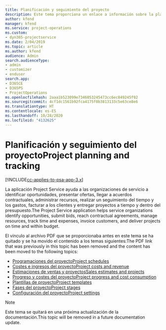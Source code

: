 ```yaml
---
title: Planificación y seguimiento del proyecto
description: Este tema proporciona un enlace a información sobre la planificación y el seguimiento en Project Service Automation.
author: kfend
manager: kfend
ms.service: project-operations
ms.custom:
- dyn365-projectservice
ms.date: 2/04/2019
ms.topic: article
ms.author: kfend
audience: Admin
search.audienceType:
- admin
- customizer
- enduser
search.app:
- D365CE
- D365PS
- ProjectOperations
ms.openlocfilehash: 2aaa1b523099e7346053245473cc6ec849245f92
ms.sourcegitcommit: 4cf1dc1561b92fca4175f0b3813133c5e63ce8e6
ms.translationtype: HT
ms.contentlocale: es-ES
ms.lasthandoff: 10/28/2020
ms.locfileid: "4132625"
---
```

# <a name="project-planning-and-tracking"></a><span data-ttu-id="37dad-103">Planificación y seguimiento del proyecto</span><span class="sxs-lookup"><span data-stu-id="37dad-103">Project planning and tracking</span></span>

[!INCLUDE[cc-applies-to-psa-app-3.x](../../includes/cc-applies-to-psa-app-3x.md)]

<span data-ttu-id="37dad-104">La aplicación Project Service ayuda a las organizaciones de servicio a identificar oportunidades, presentar ofertas, llegar a acuerdos contractuales, administrar recursos, realizar un seguimiento del tiempo y los gastos, facturar a los clientes y entregar proyectos a tiempo y dentro del presupuesto.</span><span class="sxs-lookup"><span data-stu-id="37dad-104">The Project Service application helps service organizations identify opportunities, submit bids, reach contractual agreements, manage resources, track time and expenses, invoice customers, and deliver projects on time and within budget.</span></span> 

<span data-ttu-id="37dad-105">El vínculo al archivo PDF que se proporcionaba antes en este tema se ha quitado y se ha movido el contenido a los temas siguientes:</span><span class="sxs-lookup"><span data-stu-id="37dad-105">The PDF link that was previously in this topic has been removed and the content has been moved to the following topics:</span></span>

- [<span data-ttu-id="37dad-106">Programaciones del proyecto</span><span class="sxs-lookup"><span data-stu-id="37dad-106">Project schedules</span></span>](../project-creating.md)
- [<span data-ttu-id="37dad-107">Costes e ingresos del proyecto</span><span class="sxs-lookup"><span data-stu-id="37dad-107">Project costs and revenue</span></span>](../project-estimating.md)
- [<span data-ttu-id="37dad-108">Estimaciones de ventas y proyectos</span><span class="sxs-lookup"><span data-stu-id="37dad-108">Sales estimates and projects</span></span>](../project-leveraging.md)
- [<span data-ttu-id="37dad-109">Progreso y costes del proyecto</span><span class="sxs-lookup"><span data-stu-id="37dad-109">Project progress and cost consumption</span></span>](../project-tracking.md)
- [<span data-ttu-id="37dad-110">Plantillas de proyecto</span><span class="sxs-lookup"><span data-stu-id="37dad-110">Project templates</span></span>](../project-templates.md)
- [<span data-ttu-id="37dad-111">Fases del proyecto</span><span class="sxs-lookup"><span data-stu-id="37dad-111">Project stages</span></span>](../project-stages.md)
- [<span data-ttu-id="37dad-112">Configuración del proyecto</span><span class="sxs-lookup"><span data-stu-id="37dad-112">Project settings</span></span>](../project-settings.md)

> [!NOTE]
> <span data-ttu-id="37dad-113">Este tema se quitará en una próxima actualización de la documentación.</span><span class="sxs-lookup"><span data-stu-id="37dad-113">This topic will be removed in a future documentation update.</span></span> 
